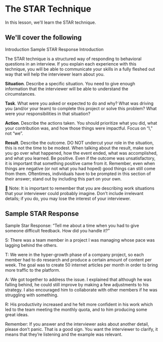 # The STAR Technique

In this lesson, we'll learn the STAR technique.

## We'll cover the following

Introduction
Sample STAR Response
Introduction

The STAR technique is a structured way of responding to behavioral questions in an interview. If you explain each experience with this technique, you will be able to communicate your skills in a fully fleshed out way that will help the interviewer learn about you.

**Situation**. Describe a specific situation. You need to give enough information that the interviewer will be able to understand the circumstances.

**Task**. What were you asked or expected to do and why? What was driving you (and/or your team) to complete this project or solve this problem? What were your responsibilities in that situation?

**Action**. Describe the actions taken. You should prioritize what you did, what your contribution was, and how those things were impactful. Focus on “I," not “we”.

**Result**. Describe the outcome. DO NOT undercut your role in the situation, this is not the time to be modest. When talking about the result, make sure you go over what happened, how the event ended, what was accomplished, and what you learned. Be positive. Even if the outcome was unsatisfactory, it is important that something positive came from it. Remember, even when things are negative (or not what you had hoped) good things can still come from them. Oftentimes, individuals have to be prompted in this section of their answer; stand out by including this part on your own.

📝 Note: It is important to remember that you are describing work situations that your interviewer could probably imagine. Don’t include irrelevant details; if you do, you may lose the interest of your interviewer.

## Sample STAR Response

Sample Star Response: “Tell me about a time when you had to give someone difficult feedback. How did you handle it?”

S: There was a team member in a project I was managing whose pace was lagging behind the others.

T: We were in the hyper-growth phase of a company project, so each member had to do research and produce a certain amount of content per week. The goal was to create 50 internet articles per month in order to bring more traffic to the platform.

A: We got together to address the issue. I explained that although he was falling behind, he could still improve by making a few adjustments to his strategy. I also encouraged him to collaborate with other members if he was struggling with something.

R: His productivity increased and he felt more confident in his work which led to the team meeting the monthly quota, and to him producing some great ideas.

Remember: If you answer and the interviewer asks about another detail, please don’t panic. That is a good sign. You want the interviewer to clarify, it means that they’re listening and the example was relevant.
